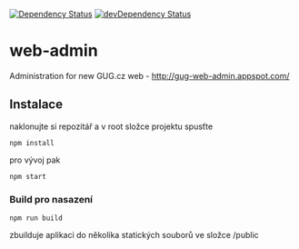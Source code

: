 [![Dependency Status](https://david-dm.org/gugcz/web-admin.png)](https://david-dm.org/gugcz/web-admin) 
[![devDependency Status](https://david-dm.org/gugcz/web-admin/dev-status.png)](https://david-dm.org/gugcz/web-admin#info=devDependencies)

# web-admin
Administration for new GUG.cz web - http://gug-web-admin.appspot.com/

## Instalace ##

naklonujte si repozitář a v root složce projektu spusťte

```
npm install
```

pro vývoj pak

```
npm start
```


### Build pro nasazení ###
```
npm run build
```
zbuilduje aplikaci do několika statických souborů ve složce /public
